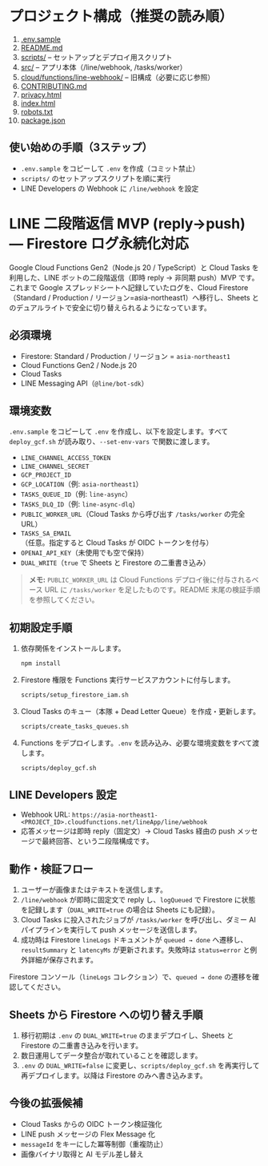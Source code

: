 # プロジェクト構成（推奨の読み順）

1. [.env.sample](./.env.sample)
2. [README.md](./README.md)
3. [scripts/](./scripts/) – セットアップとデプロイ用スクリプト
4. [src/](./src/) – アプリ本体（/line/webhook, /tasks/worker）
5. [cloud/functions/line-webhook/](./cloud/functions/line-webhook/) – 旧構成（必要に応じ参照）
6. [CONTRIBUTING.md](./CONTRIBUTING.md)
7. [privacy.html](./privacy.html)
8. [index.html](./index.html)
9. [robots.txt](./robots.txt)
10. [package.json](./package.json)

## 使い始めの手順（3ステップ）

- `.env.sample` をコピーして `.env` を作成（コミット禁止）
- `scripts/` のセットアップスクリプトを順に実行
- LINE Developers の Webhook に `/line/webhook` を設定

# LINE 二段階返信 MVP (reply→push) — Firestore ログ永続化対応

Google Cloud Functions Gen2（Node.js 20 / TypeScript）と Cloud Tasks を利用した、LINE ボットの二段階返信（即時 reply → 非同期 push）MVP です。これまで Google スプレッドシートへ記録していたログを、Cloud Firestore（Standard / Production / リージョン=asia-northeast1）へ移行し、Sheets とのデュアルライトで安全に切り替えられるようになっています。

## 必須環境

- Firestore: Standard / Production / リージョン = `asia-northeast1`
- Cloud Functions Gen2 / Node.js 20
- Cloud Tasks
- LINE Messaging API（`@line/bot-sdk`）

## 環境変数

`.env.sample` をコピーして `.env` を作成し、以下を設定します。すべて `deploy_gcf.sh` が読み取り、`--set-env-vars` で関数に渡します。

- `LINE_CHANNEL_ACCESS_TOKEN`
- `LINE_CHANNEL_SECRET`
- `GCP_PROJECT_ID`
- `GCP_LOCATION`（例: `asia-northeast1`）
- `TASKS_QUEUE_ID`（例: `line-async`）
- `TASKS_DLQ_ID`（例: `line-async-dlq`）
- `PUBLIC_WORKER_URL`（Cloud Tasks から呼び出す `/tasks/worker` の完全 URL）
- `TASKS_SA_EMAIL`（任意。指定すると Cloud Tasks が OIDC トークンを付与）
- `OPENAI_API_KEY`（未使用でも空で保持）
- `DUAL_WRITE`（`true` で Sheets と Firestore の二重書き込み）

> **メモ:** `PUBLIC_WORKER_URL` は Cloud Functions デプロイ後に付与されるベース URL に `/tasks/worker` を足したものです。README 末尾の検証手順を参照してください。

## 初期設定手順

1. 依存関係をインストールします。
   ```bash
   npm install
   ```
2. Firestore 権限を Functions 実行サービスアカウントに付与します。
   ```bash
   scripts/setup_firestore_iam.sh
   ```
3. Cloud Tasks のキュー（本隊 + Dead Letter Queue）を作成・更新します。
   ```bash
   scripts/create_tasks_queues.sh
   ```
4. Functions をデプロイします。`.env` を読み込み、必要な環境変数をすべて渡します。
   ```bash
   scripts/deploy_gcf.sh
   ```

## LINE Developers 設定

- Webhook URL: `https://asia-northeast1-<PROJECT_ID>.cloudfunctions.net/lineApp/line/webhook`
- 応答メッセージは即時 reply（固定文）→ Cloud Tasks 経由の push メッセージで最終回答、という二段階構成です。

## 動作・検証フロー

1. ユーザーが画像またはテキストを送信します。
2. `/line/webhook` が即時に固定文で reply し、`logQueued` で Firestore に状態を記録します（`DUAL_WRITE=true` の場合は Sheets にも記録）。
3. Cloud Tasks に投入されたジョブが `/tasks/worker` を呼び出し、ダミー AI パイプラインを実行して push メッセージを送信します。
4. 成功時は Firestore `lineLogs` ドキュメントが `queued → done` へ遷移し、`resultSummary` と `latencyMs` が更新されます。失敗時は `status=error` と例外詳細が保存されます。

Firestore コンソール（`lineLogs` コレクション）で、`queued → done` の遷移を確認してください。

## Sheets から Firestore への切り替え手順

1. 移行初期は `.env` の `DUAL_WRITE=true` のままデプロイし、Sheets と Firestore の二重書き込みを行います。
2. 数日運用してデータ整合が取れていることを確認します。
3. `.env` の `DUAL_WRITE=false` に変更し、`scripts/deploy_gcf.sh` を再実行して再デプロイします。以降は Firestore のみへ書き込みます。

## 今後の拡張候補

- Cloud Tasks からの OIDC トークン検証強化
- LINE push メッセージの Flex Message 化
- `messageId` をキーにした冪等制御（重複防止）
- 画像バイナリ取得と AI モデル差し替え

